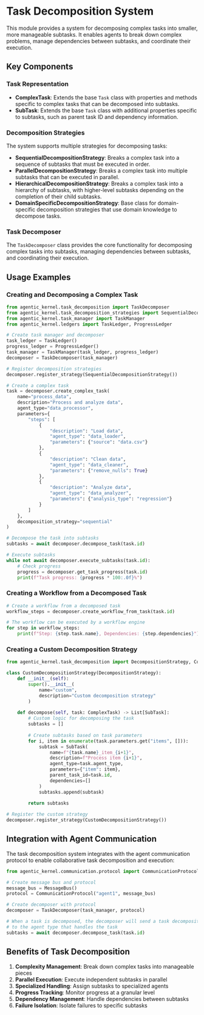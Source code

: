 # Task Decomposition System

This module provides a system for decomposing complex tasks into smaller, more manageable subtasks. It enables agents to break down complex problems, manage dependencies between subtasks, and coordinate their execution.

## Key Components

### Task Representation

- **ComplexTask**: Extends the base `Task` class with properties and methods specific to complex tasks that can be decomposed into subtasks.
- **SubTask**: Extends the base `Task` class with additional properties specific to subtasks, such as parent task ID and dependency information.

### Decomposition Strategies

The system supports multiple strategies for decomposing tasks:

- **SequentialDecompositionStrategy**: Breaks a complex task into a sequence of subtasks that must be executed in order.
- **ParallelDecompositionStrategy**: Breaks a complex task into multiple subtasks that can be executed in parallel.
- **HierarchicalDecompositionStrategy**: Breaks a complex task into a hierarchy of subtasks, with higher-level subtasks depending on the completion of their child subtasks.
- **DomainSpecificDecompositionStrategy**: Base class for domain-specific decomposition strategies that use domain knowledge to decompose tasks.

### Task Decomposer

The `TaskDecomposer` class provides the core functionality for decomposing complex tasks into subtasks, managing dependencies between subtasks, and coordinating their execution.

## Usage Examples

### Creating and Decomposing a Complex Task

```python
from agentic_kernel.task_decomposition import TaskDecomposer
from agentic_kernel.task_decomposition_strategies import SequentialDecompositionStrategy
from agentic_kernel.task_manager import TaskManager
from agentic_kernel.ledgers import TaskLedger, ProgressLedger

# Create task manager and decomposer
task_ledger = TaskLedger()
progress_ledger = ProgressLedger()
task_manager = TaskManager(task_ledger, progress_ledger)
decomposer = TaskDecomposer(task_manager)

# Register decomposition strategies
decomposer.register_strategy(SequentialDecompositionStrategy())

# Create a complex task
task = decomposer.create_complex_task(
    name="process_data",
    description="Process and analyze data",
    agent_type="data_processor",
    parameters={
        "steps": [
            {
                "description": "Load data",
                "agent_type": "data_loader",
                "parameters": {"source": "data.csv"}
            },
            {
                "description": "Clean data",
                "agent_type": "data_cleaner",
                "parameters": {"remove_nulls": True}
            },
            {
                "description": "Analyze data",
                "agent_type": "data_analyzer",
                "parameters": {"analysis_type": "regression"}
            }
        ]
    },
    decomposition_strategy="sequential"
)

# Decompose the task into subtasks
subtasks = await decomposer.decompose_task(task.id)

# Execute subtasks
while not await decomposer.execute_subtasks(task.id):
    # Check progress
    progress = decomposer.get_task_progress(task.id)
    print(f"Task progress: {progress * 100:.0f}%")
```

### Creating a Workflow from a Decomposed Task

```python
# Create a workflow from a decomposed task
workflow_steps = decomposer.create_workflow_from_task(task.id)

# The workflow can be executed by a workflow engine
for step in workflow_steps:
    print(f"Step: {step.task.name}, Dependencies: {step.dependencies}")
```

### Creating a Custom Decomposition Strategy

```python
from agentic_kernel.task_decomposition import DecompositionStrategy, ComplexTask, SubTask

class CustomDecompositionStrategy(DecompositionStrategy):
    def __init__(self):
        super().__init__(
            name="custom",
            description="Custom decomposition strategy"
        )
    
    def decompose(self, task: ComplexTask) -> List[SubTask]:
        # Custom logic for decomposing the task
        subtasks = []
        
        # Create subtasks based on task parameters
        for i, item in enumerate(task.parameters.get("items", [])):
            subtask = SubTask(
                name=f"{task.name}_item_{i+1}",
                description=f"Process item {i+1}",
                agent_type=task.agent_type,
                parameters={"item": item},
                parent_task_id=task.id,
                dependencies=[]
            )
            subtasks.append(subtask)
        
        return subtasks

# Register the custom strategy
decomposer.register_strategy(CustomDecompositionStrategy())
```

## Integration with Agent Communication

The task decomposition system integrates with the agent communication protocol to enable collaborative task decomposition and execution:

```python
from agentic_kernel.communication.protocol import CommunicationProtocol, MessageBus

# Create message bus and protocol
message_bus = MessageBus()
protocol = CommunicationProtocol("agent1", message_bus)

# Create decomposer with protocol
decomposer = TaskDecomposer(task_manager, protocol)

# When a task is decomposed, the decomposer will send a task decomposition message
# to the agent type that handles the task
subtasks = await decomposer.decompose_task(task.id)
```

## Benefits of Task Decomposition

1. **Complexity Management**: Break down complex tasks into manageable pieces
2. **Parallel Execution**: Execute independent subtasks in parallel
3. **Specialized Handling**: Assign subtasks to specialized agents
4. **Progress Tracking**: Monitor progress at a granular level
5. **Dependency Management**: Handle dependencies between subtasks
6. **Failure Isolation**: Isolate failures to specific subtasks